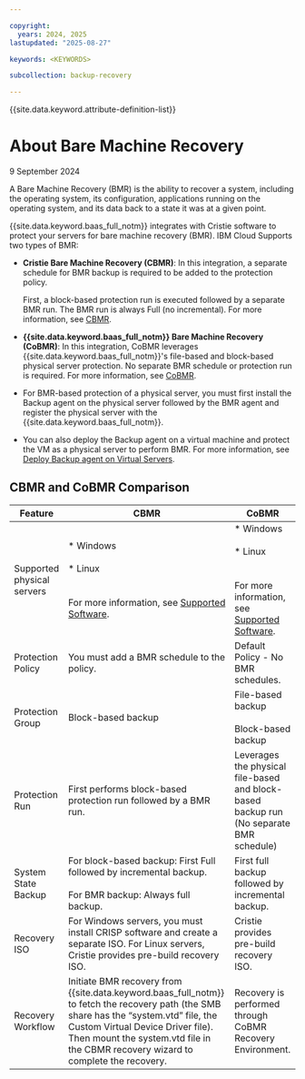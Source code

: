 ```yaml
---

copyright:
  years: 2024, 2025
lastupdated: "2025-08-27"

keywords: <KEYWORDS>

subcollection: backup-recovery

---
```


{{site.data.keyword.attribute-definition-list}}

# About Bare Machine Recovery

9 September 2024

A Bare Machine Recovery (BMR) is the ability to recover a system, including the operating system, its configuration, applications running on the operating system, and its data back to a state it was at a given point.

{{site.data.keyword.baas_full_notm}} integrates with Cristie software to protect your servers for bare machine recovery (BMR). IBM Cloud Supports two types of BMR:

*   **Cristie Bare Machine Recovery (CBMR)**: In this integration, a separate schedule for BMR backup is required to be added to the protection policy.

    First, a block-based protection run is executed followed by a separate BMR run. The BMR run is always Full (no incremental). For more information, see [CBMR](../cbmr/cbmr.htm).

*   **{{site.data.keyword.baas_full_notm}} Bare Machine Recovery (CoBMR)**: In this integration, CoBMR leverages {{site.data.keyword.baas_full_notm}}'s file-based and block-based physical server protection. No separate BMR schedule or protection run is required. For more information, see [CoBMR](../cobmr/cobmr.htm).


*   For BMR-based protection of a physical server, you must first install the Backup agent on the physical server followed by the BMR agent and register the physical server with the {{site.data.keyword.baas_full_notm}}.

*   You can also deploy the Backup agent on a virtual machine and protect the VM as a physical server to perform BMR. For more information, see [Deploy Backup agent on Virtual Servers](../Dashboard/Protection/DeployAgentVirtualServer.htm).


## CBMR and CoBMR Comparison


| Feature | CBMR | CoBMR |
| --- | --- | --- |
| Supported physical servers | *   Windows<br>    <br>*   Linux<br>    <br><br>For more information, see [Supported Software](../cbmr/plan-prepare-cbmr.htm#Software). | *   Windows<br>    <br>*   Linux<br>    <br><br>For more information, see [Supported Software](../cobmr/plan-prepare.htm#Supporte). |
| Protection Policy | You must add a BMR schedule to the policy. | Default Policy - No BMR schedules. |
| Protection Group | Block-based backup | File-based backup<br><br>Block-based backup |
| Protection Run | First performs block-based protection run followed by a BMR run. | Leverages the physical file-based and block-based backup run (No separate BMR schedule) |
| System State Backup | For block-based backup: First Full followed by incremental backup.<br><br>For BMR backup: Always full backup. | First full backup followed by incremental backup. |
| Recovery ISO | For Windows servers, you must install CRISP software and create a separate ISO. For Linux servers, Cristie provides pre-build recovery ISO. | Cristie provides pre-build recovery ISO. |
| Recovery Workflow | Initiate BMR recovery from {{site.data.keyword.baas_full_notm}} to fetch the recovery path (the SMB share has the “system.vtd” file, the Custom Virtual Device Driver file). Then mount the system.vtd file in the CBMR recovery wizard to complete the recovery. | Recovery is performed through CoBMR Recovery Environment. |
